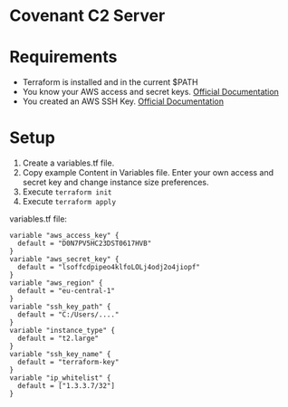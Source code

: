 # Covenant C2 Server

# Requirements

-   Terraform is installed and in the current \$PATH
-   You know your AWS access and secret keys. [Official Documentation](https://docs.aws.amazon.com/general/latest/gr/aws-sec-cred-types.html)
-   You created an AWS SSH Key. [Official Documentation](https://docs.aws.amazon.com/ground-station/latest/ug/create-ec2-ssh-key-pair.html)

# Setup

1. Create a variables.tf file.
2. Copy example Content in Variables file. Enter your own access and secret key and change instance size preferences.
3. Execute `terraform init`
4. Execute `terraform apply`

variables.tf file:

```
variable "aws_access_key" {
  default = "D0N7PV5HC23DST0617HVB"
}
variable "aws_secret_key" {
  default = "lsoffcdpipeo4klfoLOLj4odj2o4jiopf"
}
variable "aws_region" {
  default = "eu-central-1"
}
variable "ssh_key_path" {
  default = "C:/Users/...."
}
variable "instance_type" {
  default = "t2.large"
}
variable "ssh_key_name" {
  default = "terraform-key"
}
variable "ip_whitelist" {
  default = ["1.3.3.7/32"]
}
```
